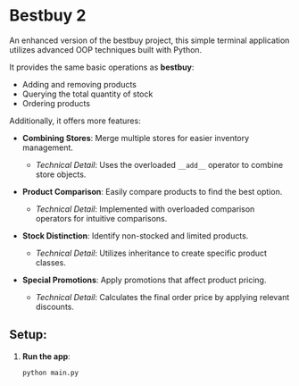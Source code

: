 # Bestbuy 2

An enhanced version of the bestbuy project, this simple terminal application utilizes advanced OOP techniques built with Python.

It provides the same basic operations as **bestbuy**:

- Adding and removing products
- Querying the total quantity of stock
- Ordering products

Additionally, it offers more features:

- **Combining Stores**: Merge multiple stores for easier inventory management.  
  - *Technical Detail*: Uses the overloaded `__add__` operator to combine store objects.


- **Product Comparison**: Easily compare products to find the best option.  
  - *Technical Detail*: Implemented with overloaded comparison operators for intuitive comparisons.


- **Stock Distinction**: Identify non-stocked and limited products.  
  - *Technical Detail*: Utilizes inheritance to create specific product classes.


- **Special Promotions**: Apply promotions that affect product pricing.  
  - *Technical Detail*: Calculates the final order price by applying relevant discounts.

 
## Setup:

1. **Run the app**:
   ```bash
   python main.py